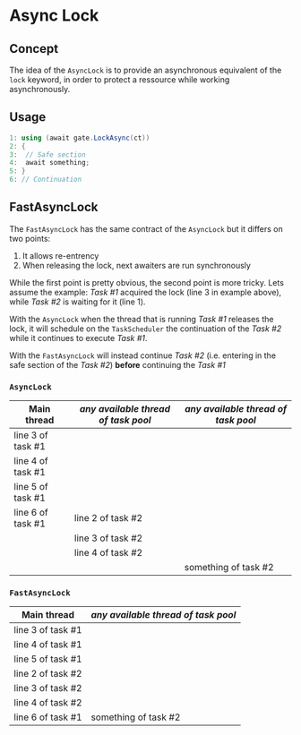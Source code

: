 # Async Lock

## Concept
The idea of the `AsyncLock` is to provide an asynchronous equivalent of the `lock` keyword, in order to protect a ressource while working asynchronously.

## Usage
```csharp
1: using (await gate.LockAsync(ct))
2: {
3:	// Safe section
4:	await something;
5: }
6: // Continuation
```

## FastAsyncLock
The `FastAsyncLock` has the same contract of the `AsyncLock` but it differs on two points:

1. It allows re-entrency
1. When releasing the lock, next awaiters are run synchronously

While the first point is pretty obvious, the second point is more tricky. Lets assume the example: *Task #1* acquired the lock (line 3 in example above), while *Task #2* is waiting for it (line 1).

With the `AsyncLock` when the thread that is running *Task #1* releases the lock, it will schedule on the `TaskScheduler` the continuation of the *Task #2* while it continues to execute *Task #1*.

With the `FastAsyncLock` will instead continue *Task #2* (i.e. entering in the safe section of the *Task #2*) **before** continuing the *Task #1*


### `AsyncLock`

|  Main thread		| *any available thread of task pool* | *any available thread of task pool* |
| ----------------- | ----------------- |  -------------------- |
| line 3 of task #1 |					| 						|
| line 4 of task #1 |					| 						|
| line 5 of task #1 |					| 						|
| line 6 of task #1 | line 2 of task #2 | 						|
|					| line 3 of task #2 | 						|
|					| line 4 of task #2 | 						|
|					| 					| something of task #2	|


### `FastAsyncLock`

|  Main thread		| *any available thread of task pool* |
| ----------------- | --------------------- |
| line 3 of task #1 |						|
| line 4 of task #1 |						|
| line 5 of task #1 |						|
| line 2 of task #2 |						|
| line 3 of task #2 |						|
| line 4 of task #2 |						|
| line 6 of task #1 | something	of task #2	|